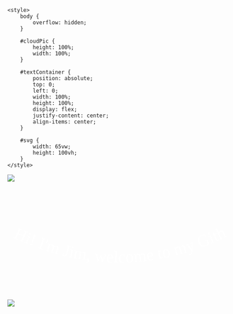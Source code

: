 <!doctype html>
<html lang="en">
<head>
    <meta charset="UTF-8">
    <meta name="viewport">
    <meta http-equiv="X-UA-Compatible" content="ie=edge">
    <title>GitReadMe</title>

    <style>
        body {
            overflow: hidden;
        }

        #cloudPic {
            height: 100%;
            width: 100%;
        }

        #textContainer {
            position: absolute;
            top: 0;
            left: 0;
            width: 100%;
            height: 100%;
            display: flex;
            justify-content: center;
            align-items: center;
        }

        #svg {
            width: 65vw;
            height: 100vh;
        }
    </style>
</head>
<body>
<div>
    <img id="cloudPic" src="../pics/clouds.jpg">
</div>
<div id="textContainer">
    <svg id="svg" viewBox="0 0 400 200">
        <defs>
            <path id="curve" d="M10 100 Q200 190 390 100"/>
        </defs>
        <text font-size="30" font-family="Marker Felt, fantasy" fill="white">
            <textPath href="#curve">
                Hi! I'm Jim, welcome to my Github
            </textPath>
        </text>
    </svg>
</div>


</body>
</html>

<a href="https://www.linkedin.com/in/jim-olson456/"> <img src="https://img.shields.io/badge/LinkedIn-0077B5?style=for-the-badge&logo=linkedin&logoColor=white" /> </a>

<!--
**Jimolson-git/Jimolson-git** is a ✨ _special_ ✨ repository because its `README.md` (this file) appears on your GitHub profile.

Here are some ideas to get you started:

- 🔭 I’m currently working on ...
- 🌱 I’m currently learning ...
- 👯 I’m looking to collaborate on ...
- 🤔 I’m looking for help with ...
- 💬 Ask me about ...
- 📫 How to reach me: ...
- 😄 Pronouns: ...
- ⚡ Fun fact: ...
-->
